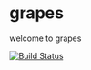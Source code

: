 # grapes 
welcome to grapes


[![Build Status](https://travis-ci.org/PieterVanPittens/grapes.svg?branch=master)](https://travis-ci.org/PieterVanPittens/grapes)
